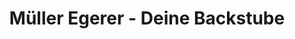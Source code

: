 ---
title: "Müller Egerer - Deine Backstube"
url: /ottersberg/mueller-egerer-deine-backstube/
shop: Bäckerei
---